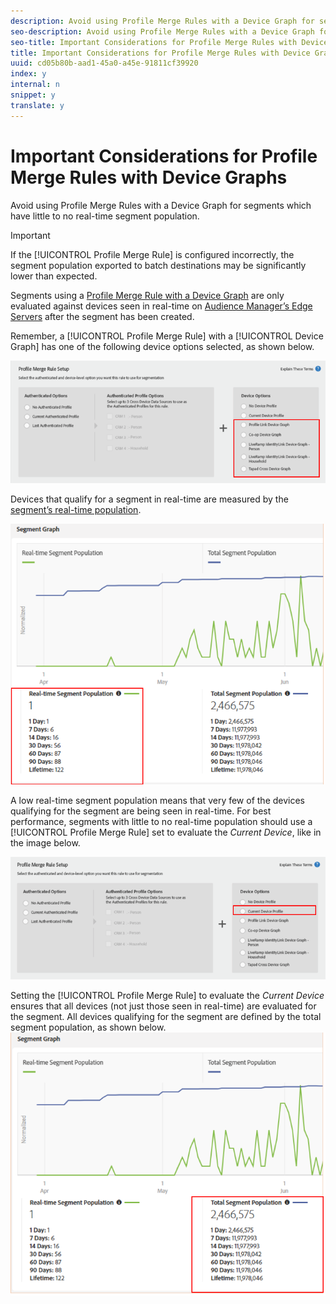 ```yaml
---
description: Avoid using Profile Merge Rules with a Device Graph for segments which have little to no real-time segment population.
seo-description: Avoid using Profile Merge Rules with a Device Graph for segments which have little to no real-time segment population.
seo-title: Important Considerations for Profile Merge Rules with Device Graphs
title: Important Considerations for Profile Merge Rules with Device Graphs
uuid: cd05b80b-aad1-45a0-a45e-91811cf39920
index: y
internal: n
snippet: y
translate: y
---
```


# Important Considerations for Profile Merge Rules with Device Graphs

Avoid using Profile Merge Rules with a Device Graph for segments which have little to no real-time segment population.


>[!IMPORTANT]
>
>If the [!UICONTROL Profile Merge Rule] is configured incorrectly, the segment population exported to batch destinations may be significantly lower than expected. 


Segments using a [Profile Merge Rule with a Device Graph](../../c_features/profile-merge-rules/merge-rule-targeting-options.md#section_F6D35A63A04346EE85DE533A43E5EE0D) are only evaluated against devices seen in real-time on [Audience Manager’s Edge Servers](../../reference/system-components/components-edge.md#concept_DD36E2B5A23D4CC5A91CA9808B908B8E) after the segment has been created. 


Remember, a [!UICONTROL Profile Merge Rule] with a [!UICONTROL Device Graph] has one of the following device options selected, as shown below. 


![](assets/pmr-considerations-1.png) 


Devices that qualify for a segment in real-time are measured by the [segment’s real-time population](../../c_features/c_segments/segment-builder-data.md#section_ED9F6B29E9D541499E3FC7C0A1753FCE). 


![](assets/pmr-considerations-2.png) 


A low real-time segment population means that very few of the devices qualifying for the segment are being seen in real-time. For best performance, segments with little to no real-time population should use a [!UICONTROL Profile Merge Rule] set to evaluate the *Current Device*, like in the image below. 


![](assets/pmr-considerations-3.png) 


Setting the [!UICONTROL Profile Merge Rule] to evaluate the *Current Device* ensures that all devices (not just those seen in real-time) are evaluated for the segment. All devices qualifying for the segment are defined by the total segment population, as shown below. 
![](assets/pmr-considerations-4.png) 